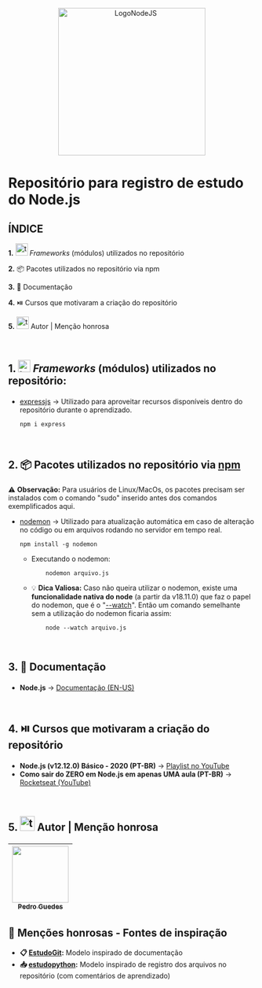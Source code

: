 <p align="center">
  <img src="https://cdn.freebiesupply.com/logos/large/2x/nodejs-1-logo-png-transparent.png" alt="LogoNodeJS" width="300px">
</p>

# Repositório para registro de estudo do Node.js
## ÍNDICE
 <a href="#section1" style="text-decoration:none;"> **1.** <img src="https://img.icons8.com/?size=100&id=l1CHBlD15w5K&format=png&color=000000" alt="teamgroup" width="25px"> _Frameworks_ (módulos) utilizados no repositório</a>

 <a href="#section2" style="text-decoration:none;">**2.** 📦 Pacotes utilizados no repositório via npm</a>

 <a href="#section3" style="text-decoration:none;">**3.** 📄 Documentação</a>
 
 <a href="#section4" style="text-decoration:none;">**4.** ⏯️ Cursos que motivaram a criação do repositório</a>

 <a href="#section5" style="text-decoration:none;">**5.** <img src="https://img.icons8.com/?size=100&id=K7ebDTcbruY8&format=png&color=000000" alt="teamgroup" width="25px"> Autor | Menção honrosa</a>

<br>

## <p id="section1"> 1. <img src="https://img.icons8.com/?size=100&id=l1CHBlD15w5K&format=png&color=000000" alt="teamgroup" width="25px"> _Frameworks_ (módulos) utilizados no repositório:
- [expressjs](https://expressjs.com/) -> Utilizado para aproveitar recursos disponíveis dentro do repositório durante o aprendizado.

      npm i express

<br>

## <p id="section2"> 2. 📦 Pacotes utilizados no repositório via [npm](https://rockcontent.com/br/blog/npm/)
⚠️ **Observação:** Para usuários de Linux/MacOs, os pacotes precisam ser instalados com o comando "sudo" inserido antes dos comandos exemplificados aqui.
- [nodemon](https://nodemon.io) -> Utilizado para atualização automática em caso de alteração no código ou em arquivos rodando no servidor em tempo real.

      npm install -g nodemon
  - Executando o nodemon:

            nodemon arquivo.js
  - 💡 **Dica Valiosa:** Caso não queira utilizar o nodemon, existe uma **funcionalidade nativa do node** (a partir da v18.11.0) que faz o papel do nodemon, que é o "[--watch](https://cursos.alura.com.br/forum/topico-sugestao-node-watch-ao-inves-de-nodemon-262725)". Então um comando semelhante sem a utilização do nodemon ficaria assim:

            node --watch arquivo.js

<br>

## <p id="section3"> 3. 📄 Documentação
- **Node.js** -> [Documentação (EN-US)](https://nodejs.org/docs/latest/api/)

<br>

## <p id="section4"> 4. ⏯️ Cursos que motivaram a criação do repositório
- **Node.js (v12.12.0) Básico - 2020 (PT-BR)** -> [Playlist no YouTube](https://www.youtube.com/playlist?list=PLWXw8Gu52TRLBgfIclx1Nh8LA60knsxY9)
- **Como sair do ZERO em Node.js em apenas UMA aula (PT-BR)** -> [Rocketseat (YouTube)](https://www.youtube.com/watch?v=hHM-hr9q4mo)

<br>

## <p id="section5"> 5. <img src="https://img.icons8.com/?size=100&id=K7ebDTcbruY8&format=png&color=000000" alt="teamgroup" width="30px"> Autor | Menção honrosa

|  [<img loading="lazy" src="https://avatars.githubusercontent.com/u/80770771? v=4" width=115><br><sub>Pedro Guedes</sub>](https://github.com/pedroaugustorgg) |
| :---: |

## 📗 Menções honrosas - Fontes de inspiração

 - **📋 [EstudoGit](https://github.com/pedroaugustorgg/EstudoGit):**  Modelo inspirado de documentação
 - **📥 [estudopython](https://github.com/pedroaugustorgg/estudopython):** Modelo inspirado de registro dos arquivos no repositório (com comentários de aprendizado)